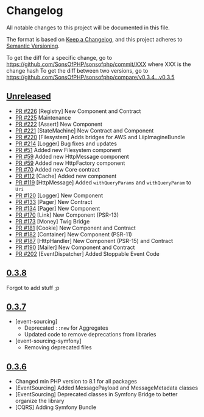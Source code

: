 # Changelog

All notable changes to this project will be documented in this file.

The format is based on [Keep a Changelog](https://keepachangelog.com/en/1.0.0/),
and this project adheres to [Semantic Versioning](https://semver.org/spec/v2.0.0.html).

To get the diff for a specific change, go to https://github.com/SonsOfPHP/sonsofphp/commit/XXX where XXX is the change hash
To get the diff between two versions, go to https://github.com/SonsOfPHP/sonsofphp/compare/v0.3.4...v0.3.5

## [Unreleased]

* [PR #226](https://github.com/SonsOfPHP/sonsofphp/pull/226) [Registry] New Component and Contract
* [PR #225](https://github.com/SonsOfPHP/sonsofphp/pull/225) Maintenance
* [PR #222](https://github.com/SonsOfPHP/sonsofphp/pull/222) [Assert] New Component
* [PR #221](https://github.com/SonsOfPHP/sonsofphp/pull/221) [StateMachine] New Contract and Component
* [PR #220](https://github.com/SonsOfPHP/sonsofphp/pull/220) [Filesystem] Adds bridges for AWS and LiipImagineBundle
* [PR #214](https://github.com/SonsOfPHP/sonsofphp/pull/214) [Logger] Bug fixes and updates
* [PR #51](https://github.com/SonsOfPHP/sonsofphp/pull/51) Added new Filesystem component
* [PR #59](https://github.com/SonsOfPHP/sonsofphp/pull/59) Added new HttpMessage component
* [PR #59](https://github.com/SonsOfPHP/sonsofphp/pull/59) Added new HttpFactory component
* [PR #70](https://github.com/SonsOfPHP/sonsofphp/pull/70) Added new Core contract
* [PR #112](https://github.com/SonsOfPHP/sonsofphp/pull/112) [Cache] Added new component
* [PR #119](https://github.com/SonsOfPHP/sonsofphp/pull/119) [HttpMessage] Added `withQueryParams` and `withQueryParam` to `Uri`
* [PR #120](https://github.com/SonsOfPHP/sonsofphp/pull/120) [Logger] New Component
* [PR #133](https://github.com/SonsOfPHP/sonsofphp/pull/133) [Pager] New Contract
* [PR #134](https://github.com/SonsOfPHP/sonsofphp/pull/134) [Pager] New Component
* [PR #170](https://github.com/SonsOfPHP/sonsofphp/pull/170) [Link] New Component (PSR-13)
* [PR #173](https://github.com/SonsOfPHP/sonsofphp/pull/173) [Money] Twig Bridge
* [PR #181](https://github.com/SonsOfPHP/sonsofphp/pull/181) [Cookie] New Component and Contract
* [PR #182](https://github.com/SonsOfPHP/sonsofphp/pull/182) [Container] New Component (PSR-11)
* [PR #187](https://github.com/SonsOfPHP/sonsofphp/pull/187) [HttpHandler] New Component (PSR-15) and Contract
* [PR #190](https://github.com/SonsOfPHP/sonsofphp/pull/190) [Mailer] New Component and Contract
* [PR #202](https://github.com/SonsOfPHP/sonsofphp/pull/202) [EventDispatcher] Added Stoppable Event Code

## [0.3.8]

Forgot to add stuff ;p

## [0.3.7]

* [event-sourcing]
  * Deprecated `::new` for Aggregates
  * Updated code to remove deprecations from libraries
* [event-sourcing-symfony]
  * Removing deprecated files

## [0.3.6]

* Changed min PHP version to 8.1 for all packages
* [EventSourcing] Added MessagePayload and MessageMetadata classes
* [EventSourcing] Deprecated classes in Symfony Bridge to better organize the library
* [CQRS] Adding Symfony Bundle

[Unreleased]: https://github.com/SonsOfPHP/sonsofphp/compare/v0.3.8...HEAD
[0.3.8]: https://github.com/SonsOfPHP/sonsofphp/compare/v0.3.8...v0.3.9
[0.3.7]: https://github.com/SonsOfPHP/sonsofphp/compare/v0.3.7...v0.3.8
[0.3.6]: https://github.com/SonsOfPHP/sonsofphp/compare/v0.3.6...v0.3.7
[0.3.5]: https://github.com/SonsOfPHP/sonsofphp/compare/v0.3.5...v0.3.6
